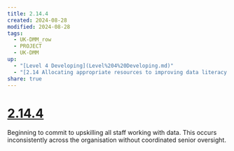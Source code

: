 ```yaml
---
title: 2.14.4
created: 2024-08-28
modified: 2024-08-28
tags:
  - UK-DMM_row
  - PROJECT
  - UK-DMM
up:
  - "[Level 4 Developing](Level%204%20Developing.md)"
  - "[2.14 Allocating appropriate resources to improving data literacy across the organisation](2.14%20Allocating%20appropriate%20resources%20to%20improving%20data%20literacy%20across%20the%20organisation.md)"
share: true
---
```

# [2.14.4](2.14.4.md)

Beginning to commit to upskilling all staff working with data. This occurs inconsistently across the organisation without coordinated senior oversight.
